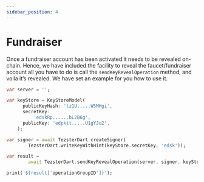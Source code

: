 ```yaml
---
sidebar_position: 4
---
```

# Fundraiser

Once a fundraiser account has been activated it needs to be revealed on-chain. Hence, we have included the facility to reveal the faucet/fundraiser account all you have to do is call the `sendKeyRevealOperation` method, and voila it’s revealed. We have set an example for you how to use it.

```dart
var server = '';

var keyStore = KeyStoreModel(
      publicKeyHash: 'tz1U.....W5MHgi',
      secretKey:
          'edskRp......bL2B6g',
      publicKey: 'edpktt.....U1gYJu2',
    );

var signer = await TezsterDart.createSigner(
        TezsterDart.writeKeyWithHint(keyStore.secretKey, 'edsk'));

var result =
        await TezsterDart.sendKeyRevealOperation(server, signer, keyStore);

print('${result['operationGroupID']}');
```